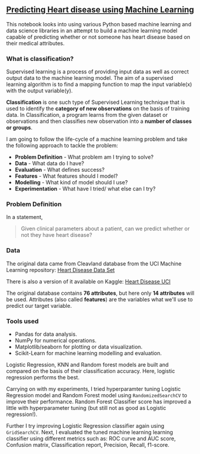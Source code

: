 ﻿## [Predicting Heart disease using Machine Learning](Notebook/end-to-end-heart-disease-classification.ipynb)
 
This notebook looks into using various Python based machine learning and data science libraries in an attempt to build a machine learning model capable of predicting whether or not someone has heart disease based on their medical attributes.

### What is classification?
Supervised learning is a process of providing input data as well as correct output data to the machine learning model. The aim of a supervised learning algorithm is to find a mapping function to map the input variable(x) with the output variable(y).

**Classification** is one such type of Supervised Learning technique that is used to identify the **category of new observations** on the basis of training data. In Classification, a program learns from the given dataset or observations and then classifies new observation into a **number of classes or groups**.

I am going to follow the life-cycle of a machine learning problem and take the following approach to tackle the problem:
- **Problem Definition** - What problem am I trying to solve?
- **Data** - What data do I have?
- **Evaluation** - What defines success?
- **Features** - What features should I model?
- **Modelling** - What kind of model should I use?
- **Experimentation** - What have I tried/ what else can I try?

### Problem Definition

In a statement,

> Given clinical parameters about a patient, can we predict whether or not they have heart disease?

### Data

The original data came from Cleavland database from the UCI Machine Learning repository: [Heart Disease Data Set](https://archive.ics.uci.edu/ml/datasets/heart+Disease)

There is also a version of it available on Kaggle: [Heart Disease UCI](https://www.kaggle.com/ronitf/heart-disease-uci)

The original database contains **76 attributes**, but here only **14 attributes** will be used. Attributes (also called **features**) are the variables what we'll use to predict our target variable.

### Tools used
- Pandas for data analysis.
- NumPy for numerical operations.
- Matplotlib/seaborn for plotting or data visualization.
- Scikit-Learn for machine learning modelling and evaluation.

Logistic Regression, KNN and Random forest models are built and compared on the basis of their classification accuracy. Here, logistic regression performs the best.

Carrying on with my experiments, I tried hyperparamter tuning Logistic Regression model and Random Forest model using `RandomizedSearchCV` to improve their performance. Random Forest Classifier score has improved a little with hyperparameter tuning (but still not as good as Logistic regression!).

Further I try improving Logistic Regression classifier again using `GridSearchCV`. Next, I evaluated the tuned machine learning learning classifier using different metrics such as: ROC curve and AUC score, Confusion matrix, Classification report, Precision, Recall, f1-score.







